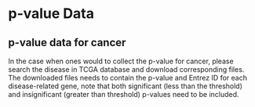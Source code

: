 # p-value Data

## p-value data for cancer

In the case when ones would to collect the p-value for cancer, please search the disease in TCGA database and download corresponding files. The downloaded files needs to contain the p-value and Entrez ID for each disease-related gene, note that both significant (less than the threshold) and insignificant (greater than threshold) p-values need to be included.


